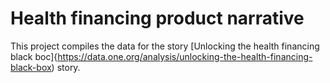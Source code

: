 # Health financing product narrative

This project compiles the data for the story [Unlocking the health financing black boc]{https://data.one.org/analysis/unlocking-the-health-financing-black-box) story. 